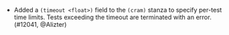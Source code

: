 - Added a `(timeout <float>)` field to the `(cram)` stanza to specify per-test
  time limits. Tests exceeding the timeout are terminated with an error.
  (#12041, @Alizter)
